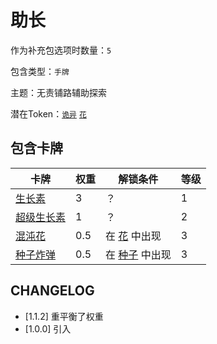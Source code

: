 # 助长

作为补充包选项时数量：`5`

包含类型：`手牌`

主题：无责铺路辅助探索

潜在Token：[`诡异`](诡异.md) [`花`](花.md)

## 包含卡牌

卡牌 | 权重 | 解锁条件 | 等级
--- | --- | --- | ---
[生长素](../卡牌/生长素.md) | 3 | ？ | 1
[超级生长素](../卡牌/超级生长素.md) | 1 | ？ | 2
[混沌花](../卡牌/混沌花.md) | 0.5 | 在 [花](花.md) 中出现 | 3
[种子炸弹](../卡牌/种子炸弹.md) | 0.5 | 在 [种子](种子.md) 中出现 | 3

## CHANGELOG

- [1.1.2] 重平衡了权重
- [1.0.0] 引入
